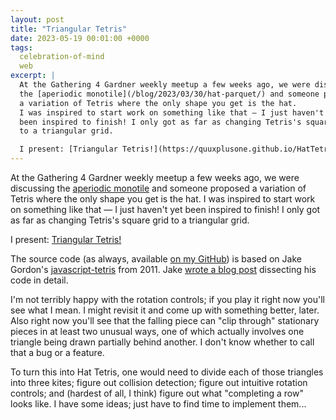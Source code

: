 ```yaml
---
layout: post
title: "Triangular Tetris"
date: 2023-05-19 00:01:00 +0000
tags:
  celebration-of-mind
  web
excerpt: |
  At the Gathering 4 Gardner weekly meetup a few weeks ago, we were discussing
  the [aperiodic monotile](/blog/2023/03/30/hat-parquet/) and someone proposed
  a variation of Tetris where the only shape you get is the hat.
  I was inspired to start work on something like that — I just haven't yet
  been inspired to finish! I only got as far as changing Tetris's square grid
  to a triangular grid.

  I present: [Triangular Tetris!](https://quuxplusone.github.io/HatTetris/triangular.html)
---
```


At the Gathering 4 Gardner weekly meetup a few weeks ago, we were discussing
the [aperiodic monotile](/blog/2023/03/30/hat-parquet/) and someone proposed
a variation of Tetris where the only shape you get is the hat.
I was inspired to start work on something like that — I just haven't yet
been inspired to finish! I only got as far as changing Tetris's square grid
to a triangular grid.

I present: [Triangular Tetris!](https://quuxplusone.github.io/HatTetris/triangular.html)

The source code (as always, available [on my GitHub](https://github.com/Quuxplusone/HatTetris))
is based on Jake Gordon's [javascript-tetris](https://github.com/jakesgordon/javascript-tetris)
from 2011. Jake [wrote a blog post](https://codeincomplete.com/articles/javascript-tetris/)
dissecting his code in detail.

I'm not terribly happy with the rotation controls; if you play it right now you'll see
what I mean. I might revisit it and come up with something better, later. Also right now
you'll see that the falling piece can "clip through" stationary pieces in at least two
unusual ways, one of which actually involves one triangle being drawn partially behind
another. I don't know whether to call that a bug or a feature.

To turn this into Hat Tetris, one would need to divide each of those triangles into three
kites; figure out collision detection; figure out intuitive rotation controls; and (hardest
of all, I think) figure out what "completing a row" looks like. I have some ideas;
just have to find time to implement them...

